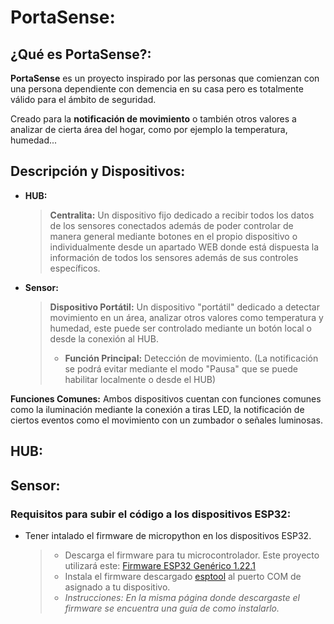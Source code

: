 # PortaSense:
##  ¿Qué es PortaSense?:
**PortaSense** es un proyecto inspirado por las personas que comienzan con una persona dependiente con demencia en su casa pero es totalmente válido para el ámbito de seguridad.

Creado para la **notificación de movimiento** o también otros valores a analizar de cierta  área del hogar, como por ejemplo la temperatura, humedad...

## Descripción y Dispositivos:

 - **HUB:**
   > **Centralita:** Un dispositivo fijo dedicado a recibir todos los datos de los sensores conectados además de poder controlar de manera general mediante botones en el propio dispositivo o individualmente desde un apartado WEB donde está dispuesta la información de todos los sensores además de sus controles específicos.
 - **Sensor:**
   > **Dispositivo Portátil:** Un dispositivo "portátil" dedicado a detectar movimiento en un área, analizar otros valores como temperatura y humedad, este puede ser controlado mediante un botón local o desde la conexión al HUB. 
   > - **Función Principal:** Detección de movimiento. (La notificación se podrá evitar mediante el modo "Pausa" que se puede habilitar localmente o desde el HUB)
   

**Funciones Comunes:** Ambos dispositivos cuentan con funciones comunes como la iluminación mediante la conexión a tiras LED, la notificación de ciertos eventos como el movimiento con un zumbador o señales luminosas.

## HUB:

## Sensor:

### Requisitos para subir el código a los dispositivos ESP32:
 - Tener intalado el firmware de micropython en los dispositivos ESP32.
   > - Descarga el firmware para tu microcontrolador. Este proyecto utilizará este: [Firmware ESP32 Genérico 1.22.1](https://www.micropython.org/download/ESP32_GENERIC/)
   > - Instala el firmware descargado [esptool](https://github.com/espressif/esptool/) al puerto COM de asignado a tu dispositivo.
   > - *Instrucciones: En la misma página donde descargaste el firmware se encuentra una guía de como instalarlo.* 
